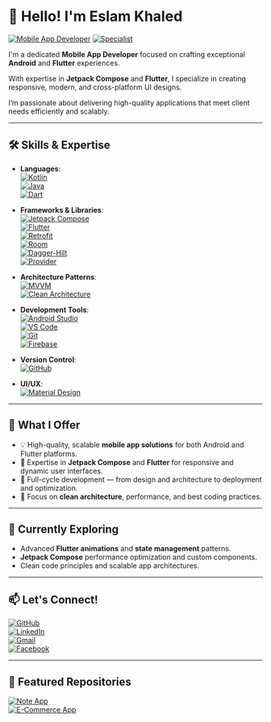 # 👋 Hello! I'm **Eslam Khaled**

[![Mobile App Developer](https://img.shields.io/badge/Mobile_App_Developer-Android_&_Flutter-brightgreen?style=for-the-badge)](https://developer.android.com/)
[![Specialist](https://img.shields.io/badge/Specialist-Jetpack_Compose_&_Flutter-orange?style=for-the-badge)](https://developer.android.com/jetpack/compose)

I'm a dedicated **Mobile App Developer** focused on crafting exceptional **Android** and **Flutter** experiences.

With expertise in **Jetpack Compose** and **Flutter**, I specialize in creating responsive, modern, and cross-platform UI designs.

I’m passionate about delivering high-quality applications that meet client needs efficiently and scalably.

---

## 🛠 Skills & Expertise

- **Languages**:  
  [![Kotlin](https://img.shields.io/badge/Kotlin-0095D5?logo=kotlin&logoColor=white&style=flat-square)](https://kotlinlang.org/)  
  [![Java](https://img.shields.io/badge/Java-007396?logo=java&logoColor=white&style=flat-square)](https://www.oracle.com/java/)  
  [![Dart](https://img.shields.io/badge/Dart-0175C2?logo=dart&logoColor=white&style=flat-square)](https://dart.dev/)

- **Frameworks & Libraries**:  
  [![Jetpack Compose](https://img.shields.io/badge/Jetpack_Compose-4285F4?logo=android&logoColor=white&style=flat-square)](https://developer.android.com/jetpack/compose)  
  [![Flutter](https://img.shields.io/badge/Flutter-02569B?logo=flutter&logoColor=white&style=flat-square)](https://flutter.dev/)  
  [![Retrofit](https://img.shields.io/badge/Retrofit-4CAF50?logo=android&logoColor=white&style=flat-square)](https://square.github.io/retrofit/)  
  [![Room](https://img.shields.io/badge/Room-E91E63?logo=android&logoColor=white&style=flat-square)](https://developer.android.com/training/data-storage/room)  
  [![Dagger-Hilt](https://img.shields.io/badge/Dagger_Hilt-FF6F00?logo=dagger&logoColor=white&style=flat-square)](https://dagger.dev/hilt/)  
  [![Provider](https://img.shields.io/badge/Provider-0D47A1?logo=flutter&logoColor=white&style=flat-square)](https://pub.dev/packages/provider)

- **Architecture Patterns**:  
  [![MVVM](https://img.shields.io/badge/MVVM-4CAF50?style=flat-square)](https://developer.android.com/jetpack/guide)  
  [![Clean Architecture](https://img.shields.io/badge/Clean_Architecture-607D8B?style=flat-square)](https://proandroiddev.com/the-clean-architecture-journey-4d4aa2c1ec7a)

- **Development Tools**:  
  [![Android Studio](https://img.shields.io/badge/Android_Studio-3DDC84?logo=android-studio&logoColor=white&style=flat-square)](https://developer.android.com/studio)  
  [![VS Code](https://img.shields.io/badge/VS_Code-007ACC?logo=visual-studio-code&logoColor=white&style=flat-square)](https://code.visualstudio.com/)  
  [![Git](https://img.shields.io/badge/Git-F05032?logo=git&logoColor=white&style=flat-square)](https://git-scm.com/)  
  [![Firebase](https://img.shields.io/badge/Firebase-FFCA28?logo=firebase&logoColor=white&style=flat-square)](https://firebase.google.com/)

- **Version Control**:  
  [![GitHub](https://img.shields.io/badge/GitHub-181717?logo=github&logoColor=white&style=flat-square)](https://github.com/)

- **UI/UX**:  
  [![Material Design](https://img.shields.io/badge/Material_Design-757575?logo=material-design&logoColor=white&style=flat-square)](https://material.io/design)

---

## 🚀 What I Offer

- 💡 High-quality, scalable **mobile app solutions** for both Android and Flutter platforms.  
- 📱 Expertise in **Jetpack Compose** and **Flutter** for responsive and dynamic user interfaces.  
- 🎨 Full-cycle development — from design and architecture to deployment and optimization.  
- 🚀 Focus on **clean architecture**, performance, and best coding practices.

---

## 🌱 Currently Exploring

- Advanced **Flutter animations** and **state management** patterns.  
- **Jetpack Compose** performance optimization and custom components.  
- Clean code principles and scalable app architectures.

---

## 📫 Let's Connect!

[![GitHub](https://img.shields.io/badge/GitHub-181717?logo=github&logoColor=white&style=for-the-badge)](https://github.com/Keslam311)  
[![LinkedIn](https://img.shields.io/badge/LinkedIn-0A66C2?logo=linkedin&logoColor=white&style=for-the-badge)](https://www.linkedin.com/in/eslam-khaled-7b70b12a0/)  
[![Gmail](https://img.shields.io/badge/Gmail-Compose_Email-D14836?logo=gmail&logoColor=white&style=for-the-badge)](https://mail.google.com/mail/?view=cm&fs=1&to=eslamkhaled3034@gmail.com)  
[![Facebook](https://img.shields.io/badge/Facebook-1877F2?logo=facebook&logoColor=white&style=for-the-badge)](https://www.facebook.com/profile.php?id=100012140385861)

---

## 📂 Featured Repositories

[![Note App](https://img.shields.io/badge/Note_App-FF5722?style=flat-square&logo=android&logoColor=white)](https://github.com/Keslam311/Note-App.git)  
[![E-Commerce App](https://img.shields.io/badge/E_Commerce_App-9C27B0?style=flat-square&logo=android&logoColor=white)](https://github.com/Keslam311/ECommerce.git)  
